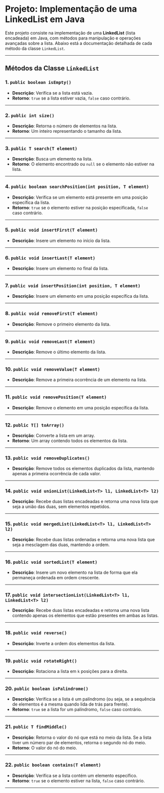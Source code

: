 # Projeto: Implementação de uma LinkedList em Java

Este projeto consiste na implementação de uma **LinkedList** (lista encadeada) em Java, com métodos para manipulação e operações avançadas sobre a lista. Abaixo está a documentação detalhada de cada método da classe `LinkedList`.

---

## Métodos da Classe `LinkedList`

### 1. `public boolean isEmpty()`
- **Descrição**: Verifica se a lista está vazia.
- **Retorno**: `true` se a lista estiver vazia, `false` caso contrário.

---

### 2. `public int size()`
- **Descrição**: Retorna o número de elementos na lista.
- **Retorno**: Um inteiro representando o tamanho da lista.

---

### 3. `public T search(T element)`
- **Descrição**: Busca um elemento na lista.
- **Retorno**: O elemento encontrado ou `null` se o elemento não estiver na lista.

---

### 4. `public boolean searchPosition(int position, T element)`
- **Descrição**: Verifica se um elemento está presente em uma posição específica da lista.
- **Retorno**: `true` se o elemento estiver na posição especificada, `false` caso contrário.

---

### 5. `public void insertFirst(T element)`
- **Descrição**: Insere um elemento no início da lista.

---

### 6. `public void insertLast(T element)`
- **Descrição**: Insere um elemento no final da lista.

---

### 7. `public void insertPosition(int position, T element)`
- **Descrição**: Insere um elemento em uma posição específica da lista.

---

### 8. `public void removeFirst(T element)`
- **Descrição**: Remove o primeiro elemento da lista.

---

### 9. `public void removeLast(T element)`
- **Descrição**: Remove o último elemento da lista.

---

### 10. `public void removeValue(T element)`
- **Descrição**: Remove a primeira ocorrência de um elemento na lista.

---

### 11. `public void removePosition(T element)`
- **Descrição**: Remove o elemento em uma posição específica da lista.

---

### 12. `public T[] toArray()`
- **Descrição**: Converte a lista em um array.
- **Retorno**: Um array contendo todos os elementos da lista.

---

### 13. `public void removeDuplicates()`
- **Descrição**: Remove todos os elementos duplicados da lista, mantendo apenas a primeira ocorrência de cada valor.

---

### 14. `public void unionList(LinkedList<T> l1, LinkedList<T> l2)`
- **Descrição**: Recebe duas listas encadeadas e retorna uma nova lista que seja a união das duas, sem elementos repetidos.

---

### 15. `public void mergedList(LinkedList<T> l1, LinkedList<T> l2)`
- **Descrição**: Recebe duas listas ordenadas e retorna uma nova lista que seja a mesclagem das duas, mantendo a ordem.

---

### 16. `public void sortedList(T element)`
- **Descrição**: Insere um novo elemento na lista de forma que ela permaneça ordenada em ordem crescente.

---

### 17. `public void intersectionList(LinkedList<T> l1, LinkedList<T> l2)`
- **Descrição**: Recebe duas listas encadeadas e retorna uma nova lista contendo apenas os elementos que estão presentes em ambas as listas.

---

### 18. `public void reverse()`
- **Descrição**: Inverte a ordem dos elementos da lista.

---

### 19. `public void rotateRight()`
- **Descrição**: Rotaciona a lista em `k` posições para a direita.

---

### 20. `public boolean isPalindrome()`
- **Descrição**: Verifica se a lista é um palíndromo (ou seja, se a sequência de elementos é a mesma quando lida de trás para frente).
- **Retorno**: `true` se a lista for um palíndromo, `false` caso contrário.

---

### 21. `public T findMiddle()`
- **Descrição**: Retorna o valor do nó que está no meio da lista. Se a lista tiver um número par de elementos, retorna o segundo nó do meio.
- **Retorno**: O valor do nó do meio.

---

### 22. `public boolean contains(T element)`
- **Descrição**: Verifica se a lista contém um elemento específico.
- **Retorno**: `true` se o elemento estiver na lista, `false` caso contrário.

---